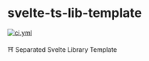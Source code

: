<!----- BEGIN GHOST DOCS HEADER ----->

# svelte-ts-lib-template

<!----- BEGIN GHOST DOCS BADGES -----><a href="https://github.com/jill64/svelte-ts-lib-template/actions/workflows/ci.yml"><img src="https://github.com/jill64/svelte-ts-lib-template/actions/workflows/ci.yml/badge.svg" alt="ci.yml" /></a><!----- END GHOST DOCS BADGES ----->

⛩️ Separated Svelte Library Template

<!----- END GHOST DOCS HEADER ----->
